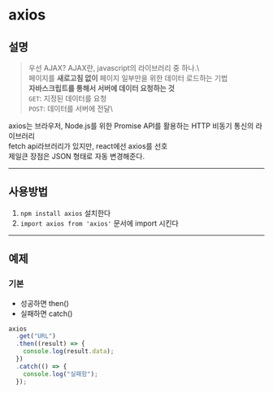# axios

## 설명

> 우선 AJAX?
> AJAX란, javascript의 라이브러리 중 하나.\  
> 페이지를 **새로고침 없이** 페이지 일부만을 위한 데이터 로드하는 기법\
> **자바스크립트를 통해서 서버에 데이터 요청하는 것**\
> `GET`: 지정된 데이터를 요청\
> `POST`: 데이터를 서버에 전달\

axios는 브라우저, Node.js를 위한 Promise API를 활용하는 HTTP 비동기 통신의 라이브러리  
fetch api라브러리가 있지만, react에선 axios를 선호  
제일큰 장점은 JSON 형태로 자동 변경해준다.

---

## 사용방법

1. `npm install axios` 설치한다
2. `import axios from 'axios'` 문서에 import 시킨다

---

## 예제

### 기본

- 성공하면 then()
- 실패하면 catch()

```javascript
axios
  .get("URL")
  .then((result) => {
    console.log(result.data);
  })
  .catch(() => {
    console.log("실패함");
  });
```
